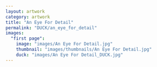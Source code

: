 ```yaml
---
layout: artwork
category: artwork
title: "An Eye For Detail"
permalink: "DUCK/an_eye_for_detail"
images:
  "first page":
    image: "images/An Eye For Detail.jpg"
    thumbnail: "images/thumbnails/An Eye For Detail.jpg"
    duck: "images/An Eye For Detail_DUCK.jpg"
---
```

